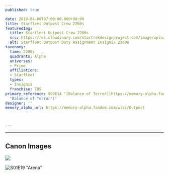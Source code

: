 ```yaml
---
published: true

date: 2019-04-08T07:00:00.000+00:00
title: Starfleet Outpost Crew 2260s
featuredImg:
  title: Starfleet Outpost Crew 2260s
  src: https://res.cloudinary.com/startrekdesignproject-com/image/upload/v1554863153/Starfleet-Outpost.png
  alt: Starfleet Outpost Duty Assignment Insignia 2260s
taxonomy:
  time: 2200s
  quadrants: Alpha
  universes:
  - Prime
  affiliations:
  - Starfleet
  types:
  - Insignia
  franchise: TOS
primary_reference: S02E14 "[Balance of Terror](https://memory-alpha.fandom.com/wiki/Balance_of_Terror
  "Balance of Terror")"
designer: ''
memory_alpha_url: https://memory-alpha.fandom.com/wiki/Outpost



---
```

___
## Canon Images

![](https://res.cloudinary.com/startrekdesignproject-com/image/upload/v1554773801/Starfleet-Outpost1.jpg)

![S01E19 "Arena"](https://res.cloudinary.com/startrekdesignproject-com/image/upload/v1554773801/Starfleet-Outpost2.jpg 'S01E19 "Arena"')